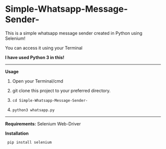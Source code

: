 # Simple-Whatsapp-Message-Sender-
This is a simple whatsapp message sender created in Python using Selenium!

You can access it using your Terminal

**I have used Python 3 in this!**
__________________________________________________________________________
**Usage**

1. Open your Terminal/cmd

2. git clone this project to your preferred directory.

3. `cd Simple-Whatsapp-Message-Sender-`

4. `python3 whatsapp.py`


__________________________________________________________________________
**Requirements:**
Selenium Web-Driver


**Installation**

``` pip install selenium```
